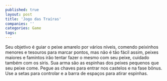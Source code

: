 ```yaml
---
published: true
layout: post
title: 'Jogo das Traí­ras'
companies: ''
categories: Game
tags: 
---
```

Seu objetivo é guiar o peixe amarelo por vários níveis, comendo peixinhos menores e tesouros para marcar pontos, mas não é tão fácil assim, peixes maiores e famintos irão tentar fazer o mesmo com seu peixe, cuidado também com os siris. Sua arma são as espinhas dos peixes pequenos que seu peixe come. Pegue as chaves para entrar nos castelos e na fase bônus. Use a setas para controlar e a barra de espaços para atirar espinhas.


 
 


 

 